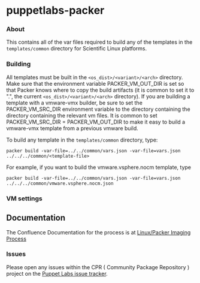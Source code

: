 # puppetlabs-packer

### About

This contains all of the var files required to build any of the templates in the
`templates/common` directory for Scientific Linux platforms.

### Building

All templates must be built in the `<os_dist>/<variant>/<arch>` directory. Make sure that the environment variable PACKER\_VM\_OUT\_DIR is set so that Packer knows where to copy the build artifacts (it is common to set it to ".", the current `<os_dist>/<variant>/<arch>` directory). If you are building a template with a vmware-vmx builder, be sure to set the PACKER\_VM\_SRC\_DIR environment variable to the directory containing the directory containing the relevant vm files. It is common to set PACKER\_VM\_SRC\_DIR = PACKER\_VM\_OUT\_DIR to make it easy to build a vmware-vmx template from a previous vmware build.

To build any template in the `templates/common` directory, type:
```
packer build -var-file=../../common/vars.json -var-file=vars.json ../../../common/<template-file>
```

For example, if you want to build the vmware.vsphere.nocm template, type
```
packer build -var-file=../../common/vars.json -var-file=vars.json ../../../common/vmware.vsphere.nocm.json
```

### VM settings


## Documentation

The Confluence Documentation for the process is at [Linux/Packer Imaging Process](https://confluence.puppetlabs.com/display/SRE/Linux+Image+Packer+Generation)

### Issues

Please open any issues within the CPR ( Community Package Repository ) project on the [Puppet Labs issue tracker](https://tickets.puppetlabs.com/browse/CPR).
